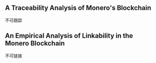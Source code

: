 ## A Traceability Analysis of Monero's Blockchain

不可跟踪

## An Empirical Analysis of Linkability in the Monero Blockchain

不可链接



